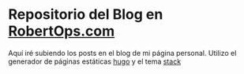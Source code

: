 # Repositorio del Blog en [RobertOps.com](https://www.robertops.com/)

Aquí iré subiendo los posts en el blog de mi página personal. Utilizo el generador de páginas estáticas [hugo](https://gohugo.io/) y el tema [stack](https://github.com/CaiJimmy/hugo-theme-stack/)

